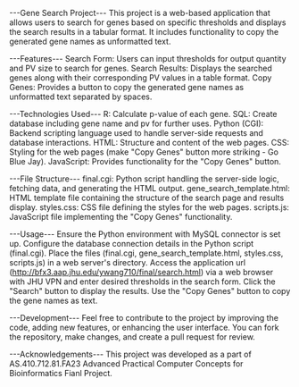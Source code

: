 ---Gene Search Project---
This project is a web-based application that allows users to search for genes based on specific thresholds and displays the search results in a tabular format. It includes functionality to copy the generated gene names as unformatted text.

---Features---
Search Form: Users can input thresholds for output quantity and PV size to search for genes.
Search Results: Displays the searched genes along with their corresponding PV values in a table format.
Copy Genes: Provides a button to copy the generated gene names as unformatted text separated by spaces.

---Technologies Used---
R: Calculate p-value of each gene.
SQL: Create database including gene name and pv for further uses.
Python (CGI): Backend scripting language used to handle server-side requests and database interactions.
HTML: Structure and content of the web pages.
CSS: Styling for the web pages (make "Copy Genes" button more striking - Go Blue Jay).
JavaScript: Provides functionality for the "Copy Genes" button.

---File Structure---
final.cgi: Python script handling the server-side logic, fetching data, and generating the HTML output.
gene_search_template.html: HTML template file containing the structure of the search page and results display.
styles.css: CSS file defining the styles for the web pages.
scripts.js: JavaScript file implementing the "Copy Genes" functionality.

---Usage---
Ensure the Python environment with MySQL connector is set up.
Configure the database connection details in the Python script (final.cgi).
Place the files (final.cgi, gene_search_template.html, styles.css, scripts.js) in a web server's directory.
Access the application url (http://bfx3.aap.jhu.edu/ywang710/final/search.html) via a web browser with JHU VPN and enter desired thresholds in the search form.
Click the "Search" button to display the results.
Use the "Copy Genes" button to copy the gene names as text.

---Development---
Feel free to contribute to the project by improving the code, adding new features, or enhancing the user interface. You can fork the repository, make changes, and create a pull request for review.

---Acknowledgements---
This project was developed as a part of AS.410.712.81.FA23 Advanced Practical Computer Concepts for Bioinformatics Fianl Project.
